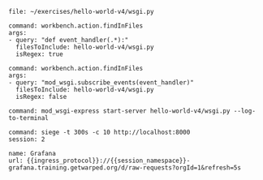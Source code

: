 ```editor:open-file
file: ~/exercises/hello-world-v4/wsgi.py
```

```editor:execute-command
command: workbench.action.findInFiles
args:
- query: "def event_handler(.*):"
  filesToInclude: hello-world-v4/wsgi.py
  isRegex: true
```

```editor:execute-command
command: workbench.action.findInFiles
args:
- query: "mod_wsgi.subscribe_events(event_handler)"
  filesToInclude: hello-world-v4/wsgi.py
  isRegex: false
```

```terminal:execute
command: mod_wsgi-express start-server hello-world-v4/wsgi.py --log-to-terminal
```

```terminal:execute
command: siege -t 300s -c 10 http://localhost:8000
session: 2
```

```dashboard:reload-dashboard
name: Grafana
url: {{ingress_protocol}}://{{session_namespace}}-grafana.training.getwarped.org/d/raw-requests?orgId=1&refresh=5s
```

```terminal:interrupt-all
```
